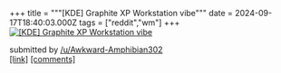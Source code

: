 +++
title = """[KDE] Graphite XP Workstation vibe"""
date = 2024-09-17T18:40:03.000Z
tags = ["reddit","wm"]
+++
[![[KDE] Graphite XP Workstation vibe](https://preview.redd.it/7g9b1zzhzepd1.png?width=640&crop=smart&auto=webp&s=7ebc00c885ab3a0da4e44399c2b39d4ac65d8ae2 "[KDE] Graphite XP Workstation vibe")](https://www.reddit.com/r/unixporn/comments/1fj73hl/kde_graphite_xp_workstation_vibe/)

submitted by [/u/Awkward-Amphibian302](https://www.reddit.com/user/Awkward-Amphibian302)  
[\[link\]](https://i.redd.it/7g9b1zzhzepd1.png) [\[comments\]](https://www.reddit.com/r/unixporn/comments/1fj73hl/kde_graphite_xp_workstation_vibe/)
